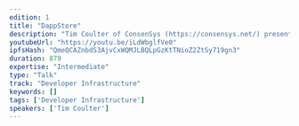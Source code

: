 ```yaml
---
edition: 1
title: "DappStore"
description: "Tim Coulter of ConsenSys (https://consensys.net/) presents on the DApp Store (http://dappstore.io), a platform for sharing Ethereum based DApps."
youtubeUrl: "https://youtu.be/iLdWbglfVe0"
ipfsHash: "QmeQCAZnbdS3AjvCxWQMJLBQLpGzKtTNioZ2ZtSy719gn3"
duration: 879
expertise: "Intermediate"
type: "Talk"
track: "Developer Infrastructure"
keywords: []
tags: ['Developer Infrastructure']
speakers: ['Tim Coulter']
---
```

